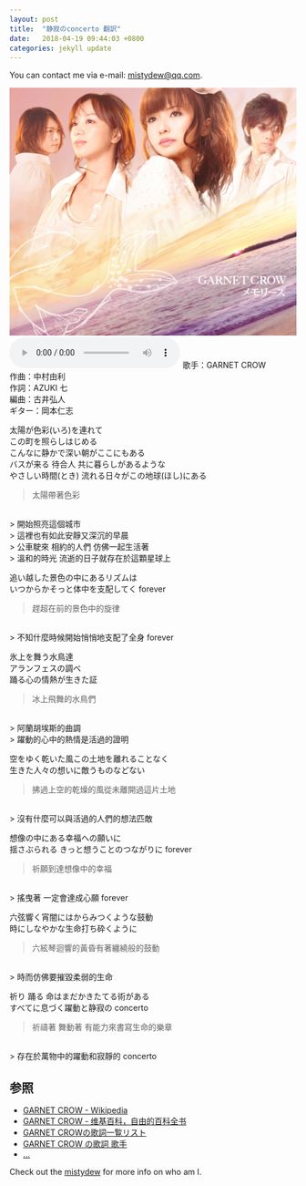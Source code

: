 ```yaml
---
layout: post
title:  "静寂のconcerto 翻訳"
date:   2018-04-19 09:44:03 +0800
categories: jekyll update
---
```

You can contact me via e-mail: [mistydew@qq.com](https://en.mail.qq.com).

![images](/images/20180419/Album_09th_メモリーズ.jpg)
<audio controls>
  <source src="/audio/静寂のconcerto.mp3" type="audio/mpeg">
您的浏览器不支持 audio 元素。
</audio>
歌手：GARNET CROW<br>
作曲：中村由利<br>
作詞：AZUKI 七<br>
編曲：古井弘人<br>
ギター：岡本仁志<br>

太陽が色彩(いろ)を連れて
<br>
この町を照らしはじめる
<br>
こんなに静かで深い朝がここにもある
<br>
バスが来る 待合人 共に暮らしがあるような
<br>
やさしい時間(とき) 流れる日々がこの地球(ほし)にある 

> 太陽帶著色彩
<br>
> 開始照亮這個城市
<br>
> 這裡也有如此安靜又深沉的早晨
<br>
> 公車駛來 相約的人們 仿佛一起生活著
<br>
> 溫和的時光 流逝的日子就存在於這顆星球上

追い越した景色の中にあるリズムは
<br>
いつからかそっと体中を支配してく forever

> 趕超在前的景色中的旋律
<br>
> 不知什麼時候開始悄悄地支配了全身 forever

氷上を舞う水鳥達
<br>
アランフェスの調べ
<br>
踊る心の情熱が生きた証

> 冰上飛舞的水鳥們
<br>
> 阿蘭胡埃斯的曲調
<br>
> 躍動的心中的熱情是活過的證明

空をゆく乾いた風この土地を離れることなく
<br>
生きた人々の想いに敵うものなどない

> 拂過上空的乾燥的風從未離開過這片土地
<br>
> 沒有什麼可以與活過的人們的想法匹敵

想像の中にある幸福への願いに
<br>
揺さぶられる きっと想うことのつながりに forever

> 祈願到達想像中的幸福
<br>
> 搖曳著 一定會達成心願 forever

六弦響く宵闇にはからみつくような鼓動
<br>
時にしなやかな生命打ち砕くように

> 六絃琴迴響的黃昏有著纏繞般的鼓動
<br>
> 時而仿佛要摧毀柔弱的生命

祈り 踊る 命はまだかきたてる術がある
<br>
すべてに息づく躍動と静寂の concerto

> 祈禱著 舞動著 有能力來書寫生命的樂章
<br>
> 存在於萬物中的躍動和寂靜的 concerto

## 参照
* [GARNET CROW - Wikipedia](https://ja.wikipedia.org/wiki/GARNET_CROW)
* [GARNET CROW - 维基百科，自由的百科全书](https://zh.wikipedia.org/wiki/GARNET_CROW)
* [GARNET CROWの歌詞一覧リスト](https://www.uta-net.com/artist/344)
* [GARNET CROW の歌詞 歌手](http://www.kasi-time.com/subcat-uta-167-1.html)
* [...](https://github.com/mistydew/gc)

Check out the [mistydew][md] for more info on who am I.

[md]: http://github.com/mistydew
